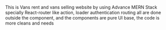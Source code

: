 This is Vans rent and vans selling website by using Advance MERN Stack specially React-router like action, loader authentication routing all are done outside the component, and the components are pure UI base, the code is more cleans and needs
